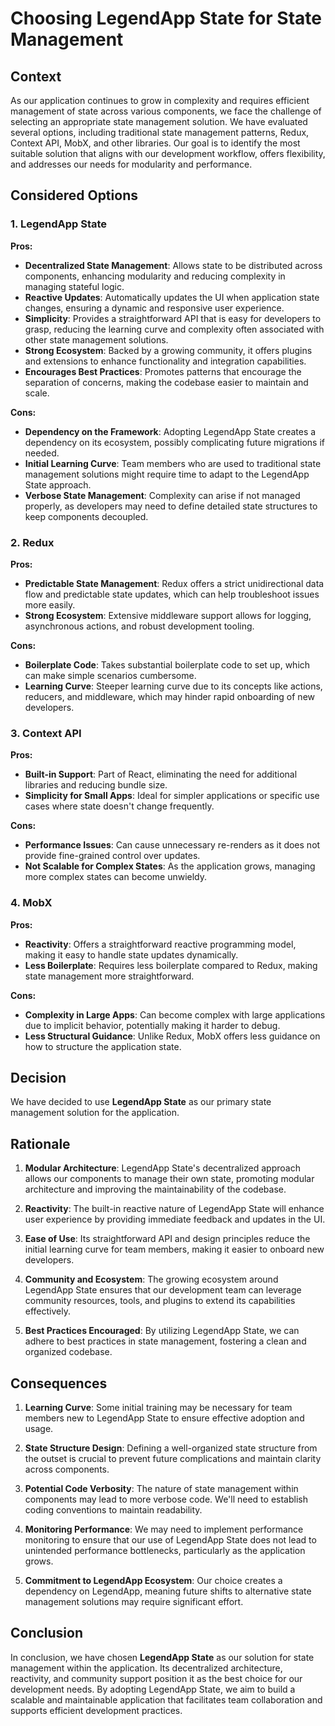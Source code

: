 # Choosing LegendApp State for State Management

## Context

As our application continues to grow in complexity and requires efficient management of state across various components, we face the challenge of selecting an appropriate state management solution. We have evaluated several options, including traditional state management patterns, Redux, Context API, MobX, and other libraries. Our goal is to identify the most suitable solution that aligns with our development workflow, offers flexibility, and addresses our needs for modularity and performance.

## Considered Options

### 1. LegendApp State

**Pros:**

- **Decentralized State Management**: Allows state to be distributed across components, enhancing modularity and reducing complexity in managing stateful logic.
- **Reactive Updates**: Automatically updates the UI when application state changes, ensuring a dynamic and responsive user experience.
- **Simplicity**: Provides a straightforward API that is easy for developers to grasp, reducing the learning curve and complexity often associated with other state management solutions.
- **Strong Ecosystem**: Backed by a growing community, it offers plugins and extensions to enhance functionality and integration capabilities.
- **Encourages Best Practices**: Promotes patterns that encourage the separation of concerns, making the codebase easier to maintain and scale.

**Cons:**

- **Dependency on the Framework**: Adopting LegendApp State creates a dependency on its ecosystem, possibly complicating future migrations if needed.
- **Initial Learning Curve**: Team members who are used to traditional state management solutions might require time to adapt to the LegendApp State approach.
- **Verbose State Management**: Complexity can arise if not managed properly, as developers may need to define detailed state structures to keep components decoupled.

### 2. Redux

**Pros:**

- **Predictable State Management**: Redux offers a strict unidirectional data flow and predictable state updates, which can help troubleshoot issues more easily.
- **Strong Ecosystem**: Extensive middleware support allows for logging, asynchronous actions, and robust development tooling.

**Cons:**

- **Boilerplate Code**: Takes substantial boilerplate code to set up, which can make simple scenarios cumbersome.
- **Learning Curve**: Steeper learning curve due to its concepts like actions, reducers, and middleware, which may hinder rapid onboarding of new developers.

### 3. Context API

**Pros:**

- **Built-in Support**: Part of React, eliminating the need for additional libraries and reducing bundle size.
- **Simplicity for Small Apps**: Ideal for simpler applications or specific use cases where state doesn't change frequently.

**Cons:**

- **Performance Issues**: Can cause unnecessary re-renders as it does not provide fine-grained control over updates.
- **Not Scalable for Complex States**: As the application grows, managing more complex states can become unwieldy.

### 4. MobX

**Pros:**

- **Reactivity**: Offers a straightforward reactive programming model, making it easy to handle state updates dynamically.
- **Less Boilerplate**: Requires less boilerplate compared to Redux, making state management more straightforward.

**Cons:**

- **Complexity in Large Apps**: Can become complex with large applications due to implicit behavior, potentially making it harder to debug.
- **Less Structural Guidance**: Unlike Redux, MobX offers less guidance on how to structure the application state.

## Decision

We have decided to use **LegendApp State** as our primary state management solution for the application.

## Rationale

1. **Modular Architecture**: LegendApp State's decentralized approach allows our components to manage their own state, promoting modular architecture and improving the maintainability of the codebase.

2. **Reactivity**: The built-in reactive nature of LegendApp State will enhance user experience by providing immediate feedback and updates in the UI.

3. **Ease of Use**: Its straightforward API and design principles reduce the initial learning curve for team members, making it easier to onboard new developers.

4. **Community and Ecosystem**: The growing ecosystem around LegendApp State ensures that our development team can leverage community resources, tools, and plugins to extend its capabilities effectively.

5. **Best Practices Encouraged**: By utilizing LegendApp State, we can adhere to best practices in state management, fostering a clean and organized codebase.

## Consequences

1. **Learning Curve**: Some initial training may be necessary for team members new to LegendApp State to ensure effective adoption and usage.

2. **State Structure Design**: Defining a well-organized state structure from the outset is crucial to prevent future complications and maintain clarity across components.

3. **Potential Code Verbosity**: The nature of state management within components may lead to more verbose code. We'll need to establish coding conventions to maintain readability.

4. **Monitoring Performance**: We may need to implement performance monitoring to ensure that our use of LegendApp State does not lead to unintended performance bottlenecks, particularly as the application grows.

5. **Commitment to LegendApp Ecosystem**: Our choice creates a dependency on LegendApp, meaning future shifts to alternative state management solutions may require significant effort.

## Conclusion

In conclusion, we have chosen **LegendApp State** as our solution for state management within the application. Its decentralized architecture, reactivity, and community support position it as the best choice for our development needs. By adopting LegendApp State, we aim to build a scalable and maintainable application that facilitates team collaboration and supports efficient development practices.
